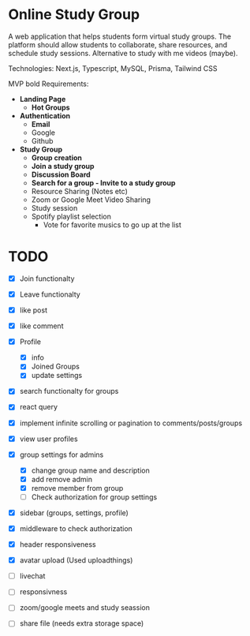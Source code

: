 # Online Study Group

A web application that helps students form virtual study groups. The platform should allow students to collaborate, share resources, and schedule study sessions. Alternative to study with me videos (maybe).

Technologies: Next.js, Typescript, MySQL, Prisma, Tailwind CSS

MVP bold
Requirements:

- **Landing Page**
  - **Hot Groups**
- **Authentication**
  - **Email**
  - Google
  - Github
- **Study Group**
  - **Group creation**
  - **Join a study group**
  - **Discussion Board**
  - **Search for a group - Invite to a study group**
  - Resource Sharing (Notes etc)
  - Zoom or Google Meet Video Sharing
  - Study session
  - Spotify playlist selection
    - Vote for favorite musics to go up at the list

# TODO

- [x] Join functionalty
- [x] Leave functionalty

- [x] like post
- [x] like comment

- [x] Profile

  - [x] info
  - [x] Joined Groups
  - [x] update settings

- [x] search functionalty for groups

- [x] react query

- [x] implement infinite scrolling or pagination to comments/posts/groups

- [x] view user profiles

- [x] group settings for admins

  - [x] change group name and description
  - [x] add remove admin
  - [x] remove member from group
  - [ ] Check authorization for group settings

- [x] sidebar (groups, settings, profile)

- [x] middleware to check authorization

- [x] header responsiveness

- [x] avatar upload (Used uploadthings)

- [ ] livechat 

- [ ] responsivness
- [ ] zoom/google meets and study seassion

- [ ] share file (needs extra storage space)
